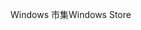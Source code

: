 <span data-ttu-id="200c6-101">Windows 市集</span><span class="sxs-lookup"><span data-stu-id="200c6-101">Windows Store</span></span>